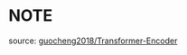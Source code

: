 # NOTE

source: [guocheng2018/Transformer-Encoder](https://github.com/guocheng2018/Transformer-Encoder)
